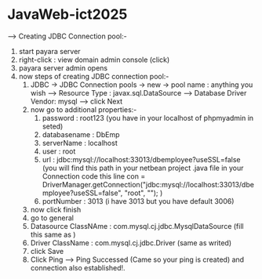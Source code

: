 # JavaWeb-ict2025

--> Creating JDBC Connection pool:-
1. start payara server
2. right-click : view domain admin console (click)
3. payara server admin opens
4. now steps of creating JDBC connection pool:-
     1. JDBC -> JDBC Connection pools -> new -> pool name : anything you wish --> Resource Type : javax.sql.DataSource --> Database Driver Vendor: mysql --> click Next
     2. now go to additional properties:-
          1. password : root123 (you have in your localhost of phpmyadmin in seted)
          2. databasename : DbEmp
          3. serverName : localhost
          4. user : root
          5. url : jdbc:mysql://localhost:33013/dbemployee?useSSL=false (you will find this path in your netbean project .java file in your Connection code this line con = DriverManager.getConnection("jdbc:mysql://localhost:33013/dbemployee?useSSL=false", "root", ""); )
          6. portNumber : 3013 (i have 3013 but you have default 3006)
      3. now click finish
      4. go to general
      5. Datasource ClassNAme : com.mysql.cj.jdbc.MysqlDataSource (fill this same as )
      6. Driver ClassName : com.mysql.cj.jdbc.Driver (same as writed)
      7. click Save
      8. Click Ping --> Ping Successed (Came so your ping is created) and connection also established!.
